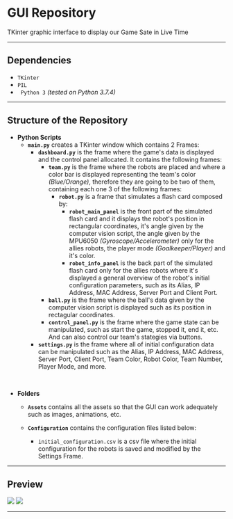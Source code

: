 # GUI Repository 
TKinter graphic interface to display our Game Sate in Live Time

---
## Dependencies
* `TKinter`
* `PIL`
* ` Python 3` *(tested on Python 3.7.4)*

---

## Structure of the Repository

* **Python Scripts**
    * **`main.py`** creates a TKinter window which contains 2 Frames:
        * **`dashboard.py`** is the frame where the game's data is displayed and the control panel allocated. It contains the following frames:
            * **`team.py`** is the frame where the robots are placed and where a color bar is displayed representing the team's color *(Blue/Orange)*, therefore they are going to be two of them, containing each one 3 of the following frames:
                * **`robot.py`** is a frame that simulates a flash card composed by:
                    * **`robot_main_panel`** is the front part of the simulated flash card and it displays the robot's position in rectangular coordinates, it's angle given by the computer vision script, the angle given by the MPU6050 *(Gyroscope/Accelerometer)* only for the allies robots, the player mode *(Goalkeeper/Player)* and it's color.
                    * **`robot_info_panel`** is the back part of the simulated flash card only for the allies robots where it's displayed a general overview of the robot's initial configuration parameters, such as its Alias, IP Address, MAC Address, Server Port and Client Port.
            * **`ball.py`** is the frame where the ball's data given by the computer vision script is displayed such as its position in rectagular coordinates.
            * **`control_panel.py`** is the frame where the game state can be manipulated, such as start the game, stopped it, end it, etc. And can also control our team's stategies via buttons.
        * **`settings.py`** is the frame where all of initial configuration data can be manipulated such as the Alias, IP Address, MAC Address, Server Port, Client Port, Team Color, Robot Color, Team Number, Player Mode, and more.

<br>

* **Folders**
    * **`Assets`** contains all the assets so that the GUI can work adequately such as images, animations, etc.

    * **`Configuration`** contains the configuration files listed below:
        * `initial_configuration.csv` is a csv file where the initial configuration for the robots is saved and modified by the Settings Frame.

---

## Preview

![](https://drive.google.com/uc?id=1MrcBCusFpwx9bjcRHtaYPyb2CglUsUf2)
![](https://drive.google.com/uc?id=1HL8Q7GyzoswSPQQ2rvAKV_38cBP2c3W3)

---